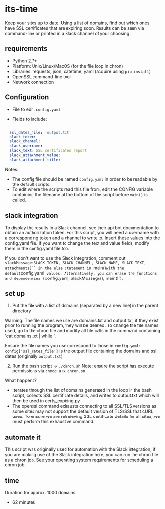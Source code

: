 # its-time

Keep your sites up to date.
Using a list of domains, find out which ones have SSL certificates that are expiring soon.
Results can be seen via command-line or printed in a Slack channel of your choosing.

## requirements

* Python 2.7+
* Platform: Unix/Linux/MacOS (for the file loop in chron)
* Libraries: requests, json, datetime, yaml (acquire using `pip install`)
* OpenSSL command-line tool
* Network connection

## Configuration
* File to edit: `config.yaml`

* Fields to include:
```yaml

  ssl_dates_file: 'output.txt'
  slack_token:
  slack_channel:
  slack_username:
  slack_text: SSL certificates report
  slack_attachment_value:
  slack_attachment_title:
```

Notes:
 - The config file should be named ```config.yaml``` in order to be readable by the default scripts.
 - To edit where the scripts read this file from, edit the CONFIG variable containing the filename at the bottom of the script before `main()` is called.

## slack integration

To display the results in a Slack channel, see their api bot documentation to obtain an authorization token. For this script, you will need a username with a corresponding token and a channel to write to. Insert these values into the config.yaml file. If you want to change the text and value fields, modify them in the config.yaml file too.

If you don't want to use the Slack integration, comment out
`slackMessage(SLACK_TOKEN, SLACK_CHANNEL, SLACK_NAME, SLACK_TEXT, attachments)``
in the else statement in `main()` with the default `config.yaml` values. Alternatively, you can erase the functions and dependencies (`config.yaml, slackMessage(), main()`).

## set up

1) Put the file with a list of domains (separated by a new line) in the parent directory

Warning: The file names we use are domains.txt and output.txt, if they exist prior to running the program, they will be deleted. To change the file names used, go to the chron file and modify all file calls in the command containing 'cat domains.txt | while '.

Ensure the file names you use correspond to those in `config.yaml`:
`config['ssl_dates_file']` is the output file containing the domains and ssl dates (originally `output.txt`)

2) Run the bash script -> `./chron.sh`
Note: ensure the script has execute permissions via `chmod u+x chron.sh`

What happens?
 - Iterates through the list of domains generated in the loop in the bash script, collects SSL certificate details, and writes to output.txt which will then be used in certs_expiring.py
 - The openssl command exhausts connecting to all SSL/TLS versions as some sites may not support the default version of TLS/SSL that cURL uses. To ensure we are retreieving SSL certificate details for all sites, we must perform this exhaustive command.

## automate it

This script was originally used for automation with the Slack integration, if you are making use of the Slack integration here, you can run the chron file as a chron job. See your operating system requirements for scheduling a chron job.

## time
Duration for approx. 1000 domains:
 - 62 minutes
